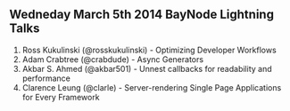 ##  Wedneday March 5th 2014 BayNode Lightning Talks

1. Ross Kukulinski (@rosskukulinski) - Optimizing Developer Workflows
2. Adam Crabtree (@crabdude) - Async Generators
3. Akbar S. Ahmed (@akbar501)  - Unnest callbacks for readability and performance
4. Clarence Leung (@clarle) - Server-rendering Single Page Applications for Every Framework

